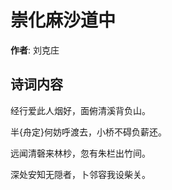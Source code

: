 # 崇化麻沙道中

**作者**: 刘克庄

## 诗词内容

经行爱此人烟好，面俯清溪背负山。

半{舟定}何妨呼渡去，小桥不碍负薪还。

远闻清磬来林杪，忽有朱栏出竹间。

深处安知无隠者，卜邻容我设柴关。

